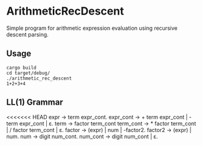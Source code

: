 # ArithmeticRecDescent

Simple program for arithmetic expression evaluation using recursive descent parsing.

## Usage

    cargo build
    cd target/debug/
    ./arithmetic_rec_descent
    1+2+3+4


## LL(1) Grammar

<<<<<<< HEAD
    expr -> term expr_cont.
    expr_cont -> + term expr_cont
               | - term expr_cont
               | ε.
    term -> factor term_cont
    term_cont -> * factor term_cont
               | / factor term_cont
               | ε.
    factor -> (expr)
            | num
    		| -factor2.
    factor2 -> (expr)
    		| num.
    num -> digit num_cont.
    num_cont -> digit num_cont | ε.

